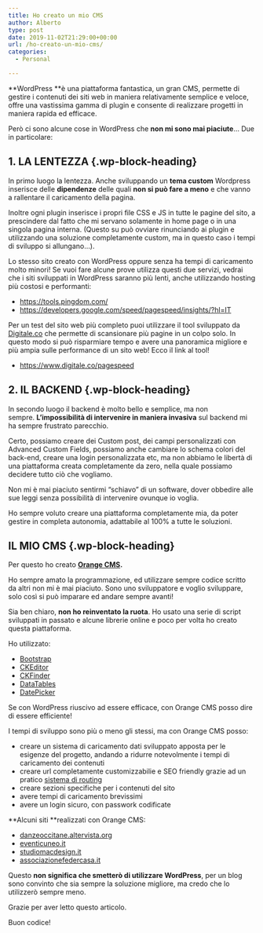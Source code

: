 ```yaml
---
title: Ho creato un mio CMS
author: Alberto
type: post
date: 2019-11-02T21:29:00+00:00
url: /ho-creato-un-mio-cms/
categories:
  - Personal

---
```

**WordPress&nbsp;**è una piattaforma fantastica, un gran CMS, permette di gestire i contenuti dei siti web in maniera relativamente semplice e veloce, offre una vastissima gamma di plugin e consente di realizzare progetti in maniera rapida ed efficace.

Però ci sono alcune cose in WordPress che&nbsp;**non mi sono mai piaciute**… Due in particolare:

## 1. LA LENTEZZA {.wp-block-heading}

In primo luogo la lentezza. Anche sviluppando un&nbsp;**tema custom**&nbsp;Wordpress inserisce delle&nbsp;**dipendenze**&nbsp;delle quali&nbsp;**non si può fare a meno**&nbsp;e che vanno a rallentare il caricamento della pagina.

Inoltre ogni plugin inserisce i propri file CSS e JS in tutte le pagine del sito, a prescindere dal fatto che mi servano solamente in home page o in una singola pagina interna. (Questo su può ovviare rinunciando ai plugin e utilizzando una soluzione completamente custom, ma in questo caso i tempi di sviluppo si allungano…).

Lo stesso sito creato con WordPress oppure senza ha tempi di caricamento molto minori! Se vuoi fare alcune prove utilizza questi due servizi, vedrai che i siti sviluppati in WordPress saranno più lenti, anche utilizzando hosting più costosi e performanti:

  * <https://tools.pingdom.com/>
  * <https://developers.google.com/speed/pagespeed/insights/?hl=IT>

Per un test del sito web più completo puoi utilizzare il tool sviluppato da [Digitale.co][1] che permette di scansionare più pagine in un colpo solo. In questo modo si può risparmiare tempo e avere una panoramica migliore e più ampia sulle performance di un sito web! Ecco il link al tool!

  * <a href="https://www.digitale.co/pagespeed" target="_blank" rel="noreferrer noopener nofollow">https://www.digitale.co/pagespeed</a>

## 2. IL BACKEND {.wp-block-heading}

In secondo luogo il backend è molto bello e semplice, ma non sempre.&nbsp;**L’impossibilità di intervenire in maniera invasiva**&nbsp;sul backend mi ha sempre frustrato parecchio.

Certo, possiamo creare dei Custom post, dei campi personalizzati con Advanced Custom Fields, possiamo anche cambiare lo schema colori del back-end, creare una login personalizzata etc, ma non abbiamo le libertà di una piattaforma creata completamente da zero, nella quale possiamo decidere tutto ciò che vogliamo.

Non mi è mai piaciuto sentirmi “schiavo” di un software, dover obbedire alle sue leggi senza possibilità di intervenire ovunque io voglia.

Ho sempre voluto creare una piattaforma completamente mia, da poter gestire in completa autonomia, adattabile al 100% a tutte le soluzioni.

## IL MIO CMS {.wp-block-heading}

Per questo ho creato&nbsp;**<a href="https://orange.albydev.net/" target="_blank" rel="noreferrer noopener">Orange CMS</a>.&nbsp;**

Ho sempre amato la programmazione, ed utilizzare sempre codice scritto da altri non mi è mai piaciuto. Sono uno sviluppatore e voglio sviluppare, solo così si può imparare ed andare sempre avanti!

Sia ben chiaro,&nbsp;**non ho reinventato la ruota**. Ho usato una serie di script sviluppati in passato e alcune librerie online e poco per volta ho creato questa piattaforma.&nbsp;

Ho utilizzato:

  * <a href="https://getbootstrap.com/" target="_blank" rel="noreferrer noopener">Bootstrap</a>
  * <a href="https://ckeditor.com/" target="_blank" rel="noreferrer noopener">CKEditor</a>
  * <a href="https://ckeditor.com/ckfinder/" target="_blank" rel="noreferrer noopener">CKFinder</a>
  * <a href="https://datatables.net/" target="_blank" rel="noreferrer noopener">DataTables</a>
  * <a href="https://fengyuanchen.github.io/datepicker/" target="_blank" rel="noreferrer noopener">DatePicker</a>

Se con WordPress riuscivo ad essere efficace, con Orange CMS posso dire di essere efficiente!

I tempi di sviluppo sono più o meno gli stessi, ma con Orange CMS posso:

  * creare un sistema di caricamento dati sviluppato apposta per le esigenze del progetto, andando a ridurre notevolmente i tempi di caricamento dei contenuti
  * creare url completamente customizzabilie e SEO friendly grazie ad un pratico&nbsp;[sistema di routing][2]
  * creare sezioni specifiche per i contenuti del sito
  * avere tempi di caricamento brevissimi
  * avere un login sicuro, con passwork codificate

**Alcuni siti&nbsp;**realizzati con Orange CMS:

  * <a href="http://danzeoccitane.altervista.org/" target="_blank" rel="noreferrer noopener">danzeoccitane.altervista.org</a>
  * <a href="http://eventicuneo.it/" target="_blank" rel="noreferrer noopener">eventicuneo.it</a>
  * <a href="http://studiomacdesign.it/" target="_blank" rel="noreferrer noopener">studiomacdesign.it</a>
  * <a href="http://associazionefedercasa.it/" target="_blank" rel="noreferrer noopener">associazionefedercasa.it</a>

Questo&nbsp;**non significa che smetterò di utilizzare WordPress**, per un blog sono convinto che sia sempre la soluzione migliore, ma credo che lo utilizzerò sempre meno.

Grazie per aver letto questo articolo.

Buon codice!

 [1]: https://www.digitale.co/
 [2]: /guide/semplice-sistema-di-routing-in-php
